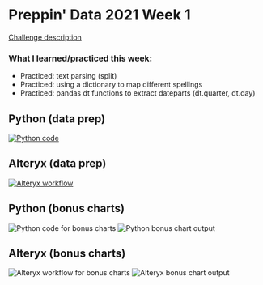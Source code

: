 # Preppin' Data 2021 Week 1

[Challenge description](https://preppindata.blogspot.com/2021/01/2021-week-1.html)

### What I learned/practiced this week:
* Practiced: text parsing (split)
* Practiced: using a dictionary to map different spellings
* Practiced: pandas dt functions to extract dateparts (dt.quarter, dt.day)

## Python (data prep)
<a href="preppin-data-2021-01.py">
<img src='img-main-code-2021-01.PNG?raw=true' alt="Python code">
</a>
   
## Alteryx (data prep)
<a href="preppin-data-2021-01.yxzp">
<img src='img-workflow-2021-01.PNG?raw=true' alt="Alteryx workflow">
</a>
 
## Python (bonus charts)
<img src='img-bonus-code-2021-01.png?raw=true' alt="Python code for bonus charts">
  
<img src='img-chart-output-python-2021-01.png?raw=true' alt="Python bonus chart output">
  
## Alteryx (bonus charts)
<img src='img-workflow-bonus-2021-01.PNG?raw=true' alt="Alteryx workflow for bonus charts">
  
<img src='img-chart-output-alteryx-2021-01.png?raw=true' alt="Alteryx bonus chart output">
